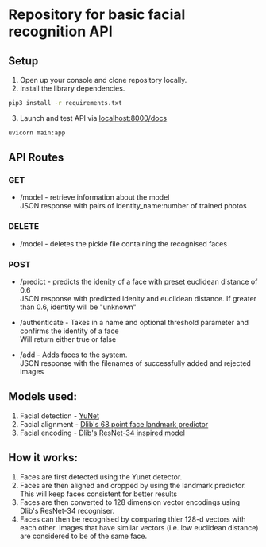 # Repository for basic facial recognition API

## Setup

1. Open up your console and clone repository locally.
2. Install the library dependencies.
```sh
pip3 install -r requirements.txt
```
3. Launch and test API via [localhost:8000/docs](localhost:8000/docs)
```sh
uvicorn main:app
```

## API Routes

### GET
- /model - retrieve information about the model
<br>JSON response with pairs of identity_name:number of trained photos


### DELETE

- /model - deletes the pickle file containing the recognised faces

### POST

- /predict - predicts the idenity of a face with preset euclidean distance of 0.6
<br>JSON response with predicted idenity and euclidean distance. If greater than 0.6, identity will be "unknown"

- /authenticate - Takes in a name and optional threshold parameter and confirms the identity of a face
<br>Will return either true or false

- /add - Adds faces to the system. 
<br>JSON response with the filenames of successfully added and rejected images

## Models used:
1. Facial detection - [YuNet](https://medium.com/@silkworm/yunet-ultra-high-performance-face-detection-in-opencv-a-good-solution-for-real-time-poc-b01063e251d5)
2. Facial alignment - [Dlib's 68 point face landmark predictor](http://dlib.net/face_landmark_detection.py.html)
3. Facial encoding - [Dlib's ResNet-34 inspired model](https://paperswithcode.com/paper/dlib-ml-a-machine-learning-toolkit)

## How it works:

1. Faces are first detected using the Yunet detector.
2. Faces are then aligned and cropped by using the landmark predictor. This will keep faces consistent for better results
3. Faces are then converted to 128 dimension vector encodings using Dlib's ResNet-34 recogniser.
4. Faces can then be recognised by comparing thier 128-d vectors with each other. Images that have similar vectors (i.e. low euclidean distance) are considered to be of the same face.
